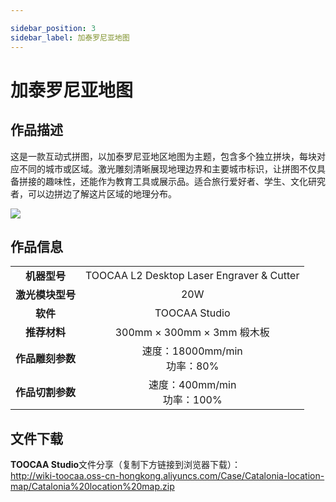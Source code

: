 ```yaml
---

sidebar_position: 3
sidebar_label: 加泰罗尼亚地图
---
```

# 加泰罗尼亚地图
## 作品描述
这是一款互动式拼图，以加泰罗尼亚地区地图为主题，包含多个独立拼块，每块对应不同的城市或区域。激光雕刻清晰展现地理边界和主要城市标识，让拼图不仅具备拼接的趣味性，还能作为教育工具或展示品。适合旅行爱好者、学生、文化研究者，可以边拼边了解这片区域的地理分布。

![](http://wiki-toocaa.oss-cn-hongkong.aliyuncs.com/Case/Calendar-city-2025/main.png)

## 作品信息
|  |  |  
| :---: | :---: | 
| **机器型号** | TOOCAA L2 Desktop Laser Engraver & Cutter |
| **激光模块型号** | 20W |
| **软件** | TOOCAA Studio |
| **推荐材料** | 300mm × 300mm × 3mm  椴木板 |
| **作品雕刻参数** | 速度：18000mm/min<br/>功率：80% |
| **作品切割参数** | 速度：400mm/min<br/>功率：100% |

## 文件下载
**TOOCAA Studio**文件分享（复制下方链接到浏览器下载）：<br/>
http://wiki-toocaa.oss-cn-hongkong.aliyuncs.com/Case/Catalonia-location-map/Catalonia%20location%20map.zip <br/>

